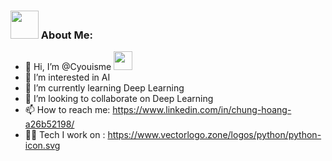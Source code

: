 ### <img src="https://github.com/TheDudeThatCode/TheDudeThatCode/blob/master/Assets/Developer.gif" width="45" /> About Me:
- 👋 Hi, I’m @Cyouisme <img src="https://media.giphy.com/media/WUlplcMpOCEmTGBtBW/giphy.gif" width="30">
- 👀 I’m interested in AI
- 🌱 I’m currently learning Deep Learning
- 💞️ I’m looking to collaborate on Deep Learning
- 📫 How to reach me: https://www.linkedin.com/in/chung-hoang-a26b52198/
- 🧑‍💻 Tech I work on :
https://www.vectorlogo.zone/logos/python/python-icon.svg
<!---
<p align="center">
     
      <img src="https://www.vectorlogo.zone/logos/python/python-icon.svg" alt="python" width="55" height="55"/>
      <img src="https://www.vectorlogo.zone/logos/nodejs/nodejs-icon.svg" alt="Nodejs" width="55" height="55"/>
      <img src="https://www.vectorlogo.zone/logos/git-scm/git-scm-icon.svg" alt="GIT" width="55" height="55"/> 
      <img src="https://www.vectorlogo.zone/logos/sqlite/sqlite-ar21.svg" alt="sqlite" width="60" height="50"/>
      <img src="https://www.vectorlogo.zone/logos/docker/docker-official.svg" alt="docker" width="60" height="50"/>
      <img src="https://www.vectorlogo.zone/logos/amazon_aws/amazon_aws-ar21.svg" alt="aws" width="60" height="50"/>
      <img src="https://www.vectorlogo.zone/logos/mongodb/mongodb-icon.svg" alt="mongodb" width="45" height="55"/>
      <img src="https://www.vectorlogo.zone/logos/heroku/heroku-ar21.svg" alt="heroku" width="45" height="55"/>
      
</p>
--->

<!---
Cyouisme/Cyouisme is a ✨ special ✨ repository because its `README.md` (this file) appears on your GitHub profile.
You can click the Preview link to take a look at your changes.
--->
